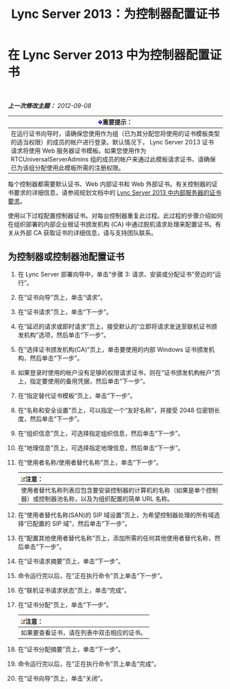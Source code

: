 ﻿---
title: Lync Server 2013：为控制器配置证书
TOCTitle: 为控制器配置证书
ms:assetid: 22988186-15ae-43b1-92f4-0adb3b75a7fd
ms:mtpsurl: https://technet.microsoft.com/zh-cn/library/Gg398296(v=OCS.15)
ms:contentKeyID: 49312242
ms.date: 05/19/2016
mtps_version: v=OCS.15
ms.translationtype: HT
---

# 在 Lync Server 2013 中为控制器配置证书

 

_**上一次修改主题：** 2012-09-08_

<table>
<thead>
<tr class="header">
<th><img src="images/Gg398794.important(OCS.15).gif" title="important" alt="important" />重要提示：</th>
</tr>
</thead>
<tbody>
<tr class="odd">
<td>在运行证书向导时，请确保您使用作为组（已为其分配您将使用的证书模板类型的适当权限）的成员的帐户进行登录。默认情况下， Lync Server 2013 证书请求将使用 Web 服务器证书模板。如果您使用作为 RTCUniversalServerAdmins 组的成员的帐户来通过此模板请求证书，请确保已为该组分配使用此模板所需的注册权限。</td>
</tr>
</tbody>
</table>


每个控制器都需要默认证书、Web 内部证书和 Web 外部证书。有关控制器的证书要求的详细信息，请参阅规划文档中的 [Lync Server 2013 中内部服务器的证书要求](lync-server-2013-certificate-requirements-for-internal-servers.md)。

使用以下过程配置控制器证书。对每台控制器重复此过程。此过程的步骤介绍如何在组织部署的内部企业根证书颁发机构 (CA) 中通过脱机请求处理来配置证书。有关从外部 CA 获取证书的详细信息，请与支持团队联系。

## 为控制器或控制器池配置证书

1.  在 Lync Server 部署向导中，单击“步骤 3: 请求、安装或分配证书”旁边的“运行”。

2.  在“证书向导”页上，单击“请求”。

3.  在“证书请求”页上，单击“下一步”。

4.  在“延迟的请求或即时请求”页上，接受默认的“立即将请求发送至联机证书颁发机构”选项，然后单击“下一步”。

5.  在“选择证书颁发机构(CA)”页上，单击要使用的内部 Windows 证书颁发机构，然后单击“下一步”。

6.  如果登录时使用的帐户没有足够的权限请求证书，则在“证书颁发机构帐户”页上，指定要使用的备用凭据，然后单击“下一步”。

7.  在“指定替代证书模板”页上，单击“下一步”。

8.  在“名称和安全设置”页上，可以指定一个“友好名称”，并接受 2048 位密钥长度，然后单击“下一步”。

9.  在“组织信息”页上，可选择指定组织信息，然后单击“下一步”。

10. 在“地理信息”页上，可选择指定地理信息，然后单击“下一步”。

11. 在“使用者名称/使用者替代名称”页上，单击“下一步”。
    
    <table>
    <thead>
    <tr class="header">
    <th><img src="images/Dn783119.note(OCS.15).gif" title="note" alt="note" />注意：</th>
    </tr>
    </thead>
    <tbody>
    <tr class="odd">
    <td>使用者替代名称列表应包含要安装控制器的计算机的名称（如果是单个控制器）或控制器池名称，以及为组织配置的简单 URL 名称。</td>
    </tr>
    </tbody>
    </table>


12. 在“使用者替代名称(SAN)的 SIP 域设置”页上，为希望控制器处理的所有域选择“已配置的 SIP 域”，然后单击“下一步”。

13. 在“配置其他使用者替代名称”页上，添加所需的任何其他使用者替代名称，然后单击“下一步”。

14. 在“证书请求摘要”页上，单击“下一步”。

15. 命令运行完以后，在“正在执行命令”页上单击“下一步”。

16. 在“联机证书请求状态”页上，单击“完成”。

17. 在“证书分配”页上，单击“下一步”。
    
    <table>
    <thead>
    <tr class="header">
    <th><img src="images/Dn783119.note(OCS.15).gif" title="note" alt="note" />注意：</th>
    </tr>
    </thead>
    <tbody>
    <tr class="odd">
    <td>如果要查看证书，请在列表中双击相应的证书。</td>
    </tr>
    </tbody>
    </table>


18. 在“证书分配摘要”页上，单击“下一步”。

19. 命令运行完以后，在“正在执行命令”页上单击“完成”。

20. 在“证书向导”页上，单击“关闭”。

